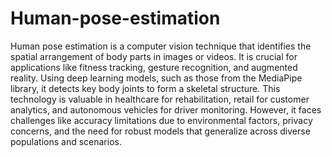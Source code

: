 # Human-pose-estimation
Human pose estimation is a computer vision technique that identifies the spatial arrangement of body parts in images or videos. It is crucial for applications like fitness tracking, gesture recognition, and augmented reality. Using deep learning models, such as those from the MediaPipe library, it detects key body joints to form a skeletal structure. This technology is valuable in healthcare for rehabilitation, retail for customer analytics, and autonomous vehicles for driver monitoring. However, it faces challenges like accuracy limitations due to environmental factors, privacy concerns, and the need for robust models that generalize across diverse populations and scenarios.

